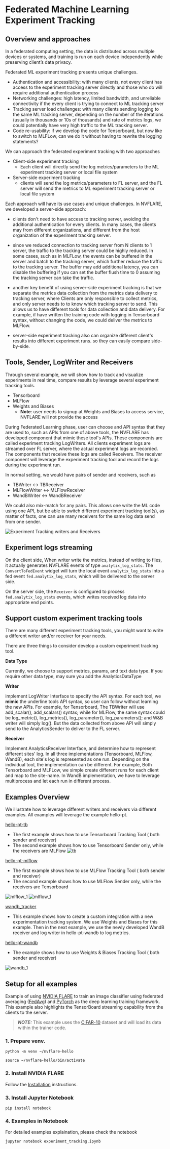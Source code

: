 # Federated Machine Learning Experiment Tracking

## Overview and approaches

In a federated computing setting, the data is distributed across multiple devices or systems, and training is run
on each device independently while preserving client’s data privacy.

Federated ML experiment tracking presents unique challenges.

* Authentication and accessibility: with many clients, not every client has access to the experiment tracking server directly and those who do will require additional authentication process
* Networking challenges: high latency, limited bandwidth, and unreliable connectivity if the every client is trying to connect to ML tracking server
* Tracking server load challenges: with many clients sending logging to the same ML tracking server, depending on the number of the iterations (usually in thousands or 10s of thousands) and rate of metrics logs, we could potentially have very high traffic to the ML tracking server.
* Code re-usability: if we develop the code for Tensorboard, but now like to switch to MLFLow, can we do it without having to rewrite the logging statements?

We can approach the federated experiment tracking with two approaches

* Client-side experiment tracking
  * Each client will directly send the log metrics/parameters to the ML experiment tracking server or local file system
* Server-side experiment tracking
  * clients will send the log metrics/parameters to FL server, and the FL server will send the metrics to ML experiment
    tracking server or local file system

Each approach will have its use cases and unique challenges. In NVFLARE, we developed a server-side approach:

* clients don't need to have access to tracking server, avoiding the additional 
authentication for every clients. In many cases, the clients may from different organizations, 
and different from the host organization of the experiment tracking server. 

* since we reduced connection to tracking server from N clients to 1 server, the traffic to the tracking server 
could be highly reduced. In some cases, such as in MLFLow, the events can be buffered in the server and batch to the tracking
server, which further reduce the traffic to the tracking server. The buffer may add additional latency, you can disable the buffering
if you can set the buffer flush time to 0 assuming the tracking server can take the traffic.  

* another key benefit of using server-side experiment tracking is that we separate the metrics data collection 
from the metrics data delivery to tracking server, where Clients are only responsible to collect metrics, and only server needs to 
to know which tracking server to send. This allows us to have different tools for data collection and data delivery. 
For example, if have written the training code with logging in Tensorboard syntax, without changing the code, we could deliver the metrics to MLFlow. 

* server-side experiment tracking also can organize different client's results into different experiment runs. 
so they can easily compare side-by-side. 



## Tools, Sender, LogWriter and Receivers

Through several example, we will show how to track and visualize experiments in real time, compare results
by leverage several experiment tracking tools. 
* Tensorboard
* MLFlow 
* Weights and Biases 
  * **Note**: user needs to signup at Weights and Biases to access service, NVFLARE will not provide the access

During Federated Learning phase, user can choose and API syntax that they are used to, 
such as APIs from one of above tools, the NVFLARE has developed component that mimic these tool's APIs. 
These components are called experiment tracking LogWriters. All clients experiment logs are streamed over FL server, 
where the actual experiment logs are recorded. The components that receive these logs are called Receivers.
The receiver component will leverage the experiment tracking tool and record the logs during the experiment run. 

In normal setting, we would have pairs of sender and receivers, such as
* TBWriter  <-> TBReceiver
* MLFlowWriter <-> MLFlowReceiver
* WandBWriter <-> WandBReceiver

We could also mix-match for any pairs. This allows one write the ML code using one API, 
but be able to switch different experiment tracking tool(s), as matter of facts, one can use many receivers for the 
same log data send from one sender. 

![Experiment Tracking writers and Receivers](experiment_tracking.jpg)

## Experiment logs streaming

On the client side, When writer write the metrics, instead of writing to files, it actually generates NVFLARE events 
of type `analytix_log_stats`. The `ConvertToFedEvent` widget will turn the local event `analytix_log_stats` into a 
fed event `fed.analytix_log_stats`, which will be delivered to the server side.

On the server side, the `Receiver` is configured to process `fed.analytix_log_stats` events,
which writes received log data into appropriate end points.

## Support custom experiment tracking tools

There are many different experiment tracking tools, you might want to write a different writer and/or receiver for your needs.

There are three things to consider develop a custom experiment tracking tool. 

**Data Type**

Currently, we choose to support metrics, params, and text data type. If you require other data type, may sure you add
the AnalyticsDataType
   
**Writer**

implement LogWriter Interface to specify the API syntax. 
For each tool, we **mimic** the underline tools API syntax, so user can follow without learning the new APIs. 
For example, for Tensorboard, The TBWriter will use add_scalar(), add_scalars() syntax; while for MLFlow, the same syntax
could be log_metric(), log_metrics(), log_parameter(), log_parameters(); and W&B writer will simply log().
But the data collected from above API will simply send to the AnalyticsSender to deliver to the FL server. 

**Receiver**

Implement AnalyticsReceiver Interface, and determine how to represent different sites' log.  In all three implementations
(Tensorboard, MLFlow, WandB), each site's log is represented as one run. Depending on the individual tool, the implementation 
can be different. For example, Both Tensorboard and MLFLow, we simple create different runs for each client and map to the 
site-name. In WandB implementation, we have to leverage multiprocess and let each run in different process.  

## Examples Overview

We illustrate how to leverage different writers and receivers via different examples.
All examples will leverage the example hello-pt. 

[hello-pt-tb](hello-pt-tb)
* The first example shows how to use Tensorboard Tracking Tool ( both sender and receiver)
* The second example shows how to use Tensorboard Sender only, while the receivers are MLFlow 
![tb](tb.png)

[hello-pt-mlflow](hello-pt-mlflow)
* The first example shows how to use MLFlow Tracking Tool ( both sender and receiver)
* The second example shows how to use MLFlow Sender only, while the receivers are Tensorboard

![mlflow_1](mlflow_2.png)
![mlflow_1](mlflow_1.png)

[wandb_tracker](hello-pt-wandb/wandb)
* This example shows how to create a custom integration with a new experimentation tracking system.
We use Weights and Biases for this example. Then in the next example, we use the newly developed WandB receiver and
log writer in hello-pt-wandb to log metrics.


[hello-pt-wandb](hello-pt-wandb)
* The example shows how to use Weights & Biases Tracking Tool ( both sender and receiver)


![wandb_1](wandb_1.png)



## Setup for all examples

Example of using [NVIDIA FLARE](https://nvflare.readthedocs.io/en/main/index.html) to train an image classifier using federated averaging ([FedAvg]([FedAvg](https://arxiv.org/abs/1602.05629))) and [PyTorch](https://pytorch.org/) as the deep learning training framework. This example also highlights the TensorBoard streaming capability from the clients to the server.

> **_NOTE:_** This example uses the [CIFAR-10](https://www.cs.toronto.edu/~kriz/cifar.html) dataset and will load its data within the trainer code.

### 1. Prepare venv.

```
python -m venv ~/nvflare-hello

source ~/nvflare-hello/bin/activate
```


### 2. Install NVIDIA FLARE

Follow the [Installation](https://nvflare.readthedocs.io/en/main/quickstart.html) instructions.

### 3. Install Jupyter Notebook

```
pip install notebook
```

### 4. Examples in Notebook

For detailed examples explaination, please check the notebook

```
jupyter notebook experiment_tracking.ipynb
```




